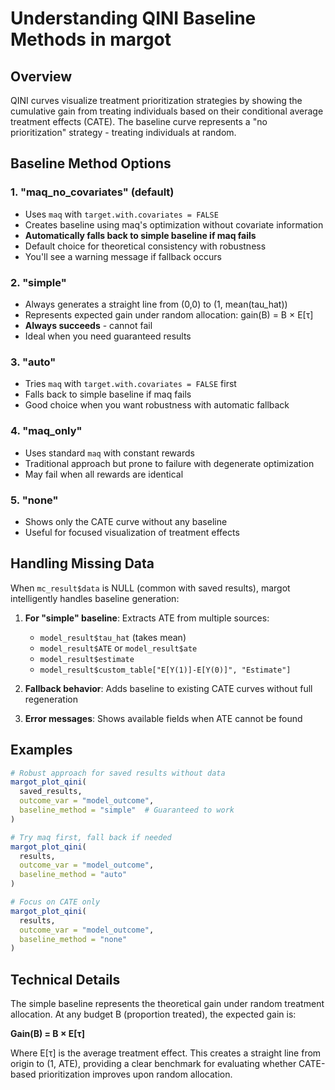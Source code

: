 # Understanding QINI Baseline Methods in margot

## Overview

QINI curves visualize treatment prioritization strategies by showing the cumulative gain from treating individuals based on their conditional average treatment effects (CATE). The baseline curve represents a "no prioritization" strategy - treating individuals at random.

## Baseline Method Options

### 1. "maq_no_covariates" (default)
- Uses `maq` with `target.with.covariates = FALSE`
- Creates baseline using maq's optimization without covariate information
- **Automatically falls back to simple baseline if maq fails**
- Default choice for theoretical consistency with robustness
- You'll see a warning message if fallback occurs

### 2. "simple"
- Always generates a straight line from (0,0) to (1, mean(tau_hat))
- Represents expected gain under random allocation: gain(B) = B × E[τ]
- **Always succeeds** - cannot fail
- Ideal when you need guaranteed results

### 3. "auto"
- Tries `maq` with `target.with.covariates = FALSE` first
- Falls back to simple baseline if maq fails
- Good choice when you want robustness with automatic fallback

### 4. "maq_only"
- Uses standard `maq` with constant rewards
- Traditional approach but prone to failure with degenerate optimization
- May fail when all rewards are identical

### 5. "none"
- Shows only the CATE curve without any baseline
- Useful for focused visualization of treatment effects

## Handling Missing Data

When `mc_result$data` is NULL (common with saved results), margot intelligently handles baseline generation:

1. **For "simple" baseline**: Extracts ATE from multiple sources:
   - `model_result$tau_hat` (takes mean)
   - `model_result$ATE` or `model_result$ate`
   - `model_result$estimate`
   - `model_result$custom_table["E[Y(1)]-E[Y(0)]", "Estimate"]`

2. **Fallback behavior**: Adds baseline to existing CATE curves without full regeneration

3. **Error messages**: Shows available fields when ATE cannot be found

## Examples

```r
# Robust approach for saved results without data
margot_plot_qini(
  saved_results,
  outcome_var = "model_outcome",
  baseline_method = "simple"  # Guaranteed to work
)

# Try maq first, fall back if needed
margot_plot_qini(
  results,
  outcome_var = "model_outcome",
  baseline_method = "auto"
)

# Focus on CATE only
margot_plot_qini(
  results,
  outcome_var = "model_outcome",
  baseline_method = "none"
)
```

## Technical Details

The simple baseline represents the theoretical gain under random treatment allocation. At any budget B (proportion treated), the expected gain is:

**Gain(B) = B × E[τ]**

Where E[τ] is the average treatment effect. This creates a straight line from origin to (1, ATE), providing a clear benchmark for evaluating whether CATE-based prioritization improves upon random allocation.